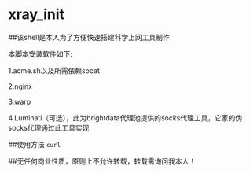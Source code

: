 # xray_init

##该shell是本人为了方便快速搭建科学上网工具制作

本脚本安装软件如下:

1.acme.sh以及所需依赖socat 

2.nginx 

3.warp

4.Luminati（可选），此为brightdata代理池提供的socks代理工具，它家的伪socks代理通过此工具实现

##使用方法
`curl `

##无任何商业性质，原则上不允许转载，转载需询问我本人！
